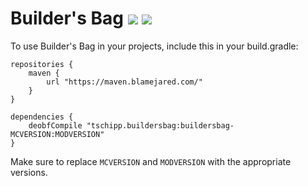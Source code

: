 
# Builder's Bag [![](http://cf.way2muchnoise.eu/builders-bag.svg)](https://minecraft.curseforge.com/projects/builders-bag) [![](http://cf.way2muchnoise.eu/versions/builders-bag.svg)](https://minecraft.curseforge.com/projects/builders-bag)

To use Builder's Bag in your projects, include this in your build.gradle:
```
repositories {
	maven {
		url "https://maven.blamejared.com/"
	}
}

dependencies {
	deobfCompile "tschipp.buildersbag:buildersbag-MCVERSION:MODVERSION" 
}
```
Make sure to replace `MCVERSION` and `MODVERSION` with the appropriate versions.

